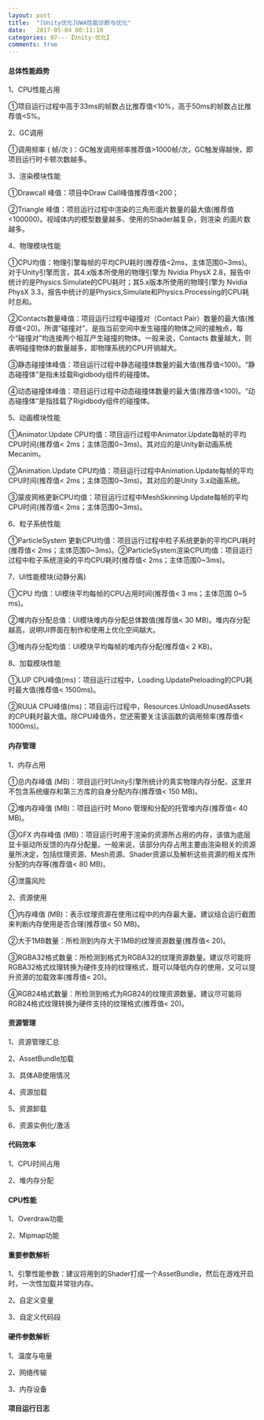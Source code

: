 ```yaml
---
layout: post
title:  "[Unity优化]UWA性能诊断与优化"
date:   2017-05-04 00:11:10
categories: 07---【Unity-优化】
comments: true
---
```


#### 总体性能趋势
1、CPU性能占用

①项目运行过程中高于33ms的帧数占比推荐值<10%，高于50ms的帧数占比推荐值<5%。

2、GC调用

①调用频率 ( 帧/次 )：GC触发调用频率推荐值>1000帧/次，GC触发得越快，即项目运行时卡顿次数越多。

3、渲染模块性能

①Drawcall 峰值：项目中Draw Call峰值推荐值<200；

②Triangle 峰值：项目运行过程中渲染的三角形面片数量的最大值(推荐值<100000)。视域体内的模型数量越多、使用的Shader越复杂，则渲染
的面片数越多。

4、物理模块性能

①CPU均值：物理引擎每帧的平均CPU耗时(推荐值<2ms，主体范围0~3ms)。对于Unity引擎而言，其4.x版本所使用的物理引擎为 Nvidia PhysX 
2.8，报告中统计的是Physics.Simulate的CPU耗时；其5.x版本所使用的物理引擎为 Nvidia PhysX 3.3，报告中统计的是Physics,Simulate和Physics.Processing的CPU耗时总和。

②Contacts数量峰值：项目运行过程中碰撞对（Contact Pair）数量的最大值(推荐值<20)。所谓“碰撞对”，是指当前空间中发生碰撞的物体之间的接触点，每个“碰撞对”均连接两个相互产生碰撞的物体。一般来说，Contacts 数量越大，则表明碰撞物体的数量越多，即物理系统的CPU开销越大。

③静态碰撞体峰值：项目运行过程中静态碰撞体数量的最大值(推荐值<100)。“静态碰撞体”是指未挂载Rigidbody组件的碰撞体。

④动态碰撞体峰值：项目运行过程中动态碰撞体数量的最大值(推荐值<100)。“动态碰撞体”是指挂载了Rigidbody组件的碰撞体。

5、动画模块性能

①Animator.Update CPU均值：项目运行过程中Animator.Update每帧的平均CPU时间(推荐值< 2ms；主体范围0~3ms)。其对应的是Unity新动画系统Mecanim。

②Animation.Update CPU均值：项目运行过程中Animation.Update每帧的平均CPU时间(推荐值< 2ms；主体范围0~3ms)。其对应的是Unity 3.x动画系统。

③蒙皮网格更新CPU均值：项目运行过程中MeshSkinning.Update每帧的平均CPU时间(推荐值< 2ms；主体范围0~3ms)。

6、粒子系统性能

①ParticleSystem 更新CPU均值：项目运行过程中粒子系统更新的平均CPU耗时(推荐值< 2ms；主体范围0~3ms)。②ParticleSystem渲染CPU均值：项目运行过程中粒子系统渲染的平均CPU耗时(推荐值< 2ms；主体范围0~3ms)。

7、UI性能模块(动静分离)

①CPU 均值：UI模块平均每帧的CPU占用时间(推荐值< 3 ms；主体范围 0~5 ms)。

②堆内存分配总值：UI模块堆内存分配总体数值(推荐值< 30 MB)。堆内存分配越高，说明UI界面在制作和使用上优化空间越大。

③堆内存分配均值：UI模块平均每帧的堆内存分配(推荐值< 2 KB)。

8、加载模块性能

①LUP CPU峰值(ms)：项目运行过程中，Loading.UpdatePreloading的CPU耗时最大值(推荐值< 1500ms)。

②RUUA CPU峰值(ms)：项目运行过程中，Resources.UnloadUnusedAssets的CPU耗时最大值。除CPU峰值外，您还需要关注该函数的调用频率(推荐值< 1000ms)。

#### 内存管理
1、内存占用

①总内存峰值 (MB)：项目运行时Unity引擎所统计的真实物理内存分配，这里并不包含系统缓存和第三方库的自身分配内存(推荐值< 150 MB)。

②堆内存峰值 (MB)：项目运行时 Mono 管理和分配的托管堆内存(推荐值< 40 MB)。

③GFX 内存峰值 (MB)：项目运行时用于渲染的资源所占用的内存，该值为底层显卡驱动所反馈的内存分配量。一般来说，该部分内存占用主要由渲染相关的资源量所决定，包括纹理资源、Mesh资源、Shader资源以及解析这些资源的相关库所分配的内存等(推荐值< 80 MB)。

④泄露风险

2、资源使用

①内存峰值 (MB)：表示纹理资源在使用过程中的内存最大量。建议结合运行截图来判断内存使用是否合理(推荐值< 50 MB)。

②大于1MB数量：所检测到内存大于1MB的纹理资源数量(推荐值< 20)。

③RGBA32格式数量：所检测到格式为RGBA32的纹理资源数量。建议尽可能将RGBA32格式纹理转换为硬件支持的纹理格式，既可以降低内存的使用，又可以提升资源的加载效率(推荐值< 20)。

④RGB24格式数量：所检测到格式为RGB24的纹理资源数量。建议尽可能将RGB24格式纹理转换为硬件支持的纹理格式(推荐值< 20)。

#### 资源管理
1、资源管理汇总

2、AssetBundle加载

3、具体AB使用情况

4、资源加载

5、资源卸载

6、资源实例化/激活

#### 代码效率
1、CPU时间占用

2、堆内存分配

#### CPU性能
1、Overdraw功能

2、Mipmap功能

#### 重要参数解析
1、引擎性能参数：建议将用到的Shader打成一个AssetBundle，然后在游戏开启时，一次性加载并常驻内存。

2、自定义变量

3、自定义代码段

#### 硬件参数解析
1、温度与电量

2、网络传输

3、内存设备

#### 项目运行日志